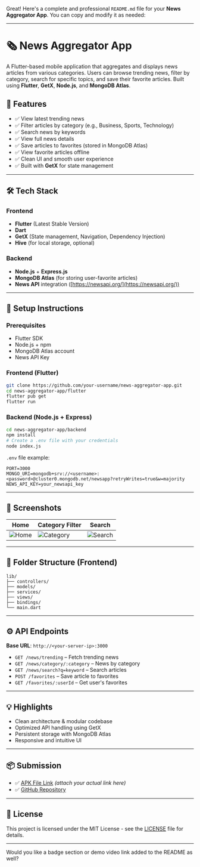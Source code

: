 Great! Here's a complete and professional `README.md` file for your **News Aggregator App**. You can copy and modify it as needed:

---

# 🗞️ News Aggregator App

A Flutter-based mobile application that aggregates and displays news articles from various categories. Users can browse trending news, filter by category, search for specific topics, and save their favorite articles. Built using **Flutter**, **GetX**, **Node.js**, and **MongoDB Atlas**.

## 📱 Features

* ✅ View latest trending news
* ✅ Filter articles by category (e.g., Business, Sports, Technology)
* ✅ Search news by keywords
* ✅ View full news details
* ✅ Save articles to favorites (stored in MongoDB Atlas)
* ✅ View favorite articles offline
* ✅ Clean UI and smooth user experience
* ✅ Built with **GetX** for state management

---

## 🛠️ Tech Stack

### Frontend

* **Flutter** (Latest Stable Version)
* **Dart**
* **GetX** (State management, Navigation, Dependency Injection)
* **Hive** (for local storage, optional)

### Backend

* **Node.js** + **Express.js**
* **MongoDB Atlas** (for storing user-favorite articles)
* **News API** integration ([https://newsapi.org/](https://newsapi.org/))

---

## 🔧 Setup Instructions

### Prerequisites

* Flutter SDK
* Node.js + npm
* MongoDB Atlas account
* News API Key

### Frontend (Flutter)

```bash
git clone https://github.com/your-username/news-aggregator-app.git
cd news-aggregator-app/flutter
flutter pub get
flutter run
```

### Backend (Node.js + Express)

```bash
cd news-aggregator-app/backend
npm install
# Create a .env file with your credentials
node index.js
```

`.env` file example:

```env
PORT=3000
MONGO_URI=mongodb+srv://<username>:<password>@cluster0.mongodb.net/newsapp?retryWrites=true&w=majority
NEWS_API_KEY=your_newsapi_key
```

---

## 📸 Screenshots

| Home                          | Category Filter                       | Search                            |
| ----------------------------- | ------------------------------------- | --------------------------------- |
| ![Home](screenshots/home.png) | ![Category](screenshots/category.png) | ![Search](screenshots/search.png) |

---

## 📁 Folder Structure (Frontend)

```
lib/
├── controllers/
├── models/
├── services/
├── views/
├── bindings/
└── main.dart
```

---

## ⚙️ API Endpoints

**Base URL**: `http://<your-server-ip>:3000`

* `GET /news/trending` – Fetch trending news
* `GET /news/category/:category` – News by category
* `GET /news/search?q=keyword` – Search articles
* `POST /favorites` – Save article to favorites
* `GET /favorites/:userId` – Get user's favorites

---

## 💡 Highlights

* Clean architecture & modular codebase
* Optimized API handling using GetX
* Persistent storage with MongoDB Atlas
* Responsive and intuitive UI

---

## 📦 Submission

* ✅ [APK File Link](#) *(attach your actual link here)*
* ✅ [GitHub Repository](https://github.com/your-username/news-aggregator-app)

---

## 📄 License

This project is licensed under the MIT License - see the [LICENSE](LICENSE) file for details.

---

Would you like a badge section or demo video link added to the README as well?
